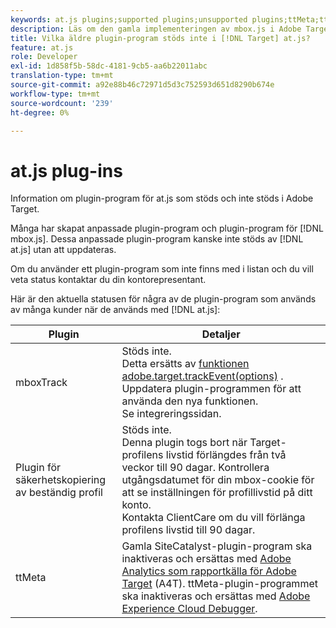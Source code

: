 ```yaml
---
keywords: at.js plugins;supported plugins;unsupported plugins;ttMeta;ttmeta;mboxTrack
description: Läs om den gamla implementeringen av mbox.js i Adobe Target. Migrera till Adobe Experience Platform Web SDK (AEP Web SDK) eller till den senaste versionen av at.js.
title: Vilka äldre plugin-program stöds inte i [!DNL Target] at.js?
feature: at.js
role: Developer
exl-id: 1d858f5b-58dc-4181-9cb5-aa6b22011abc
translation-type: tm+mt
source-git-commit: a92e88b46c72971d5d3c752593d651d8290b674e
workflow-type: tm+mt
source-wordcount: '239'
ht-degree: 0%

---
```


# at.js plug-ins

Information om plugin-program för at.js som stöds och inte stöds i Adobe Target.

Många har skapat anpassade plugin-program och plugin-program för [!DNL mbox.js]. Dessa anpassade plugin-program kanske inte stöds av [!DNL at.js] utan att uppdateras.

Om du använder ett plugin-program som inte finns med i listan och du vill veta status kontaktar du din kontorepresentant.

Här är den aktuella statusen för några av de plugin-program som används av många kunder när de används med [!DNL at.js]:

| Plugin | Detaljer |
|--- |--- |
| mboxTrack | Stöds inte.<br>Detta ersätts av  [funktionen adobe.target.trackEvent(options)](/help/c-implementing-target/c-implementing-target-for-client-side-web/adobe-target-trackevent.md) . Uppdatera plugin-programmen för att använda den nya funktionen.<br>Se  [](/help/c-implementing-target/c-implementing-target-for-client-side-web/c-how-atjs-works/target-atjs-integrations.md) integreringssidan. |
| Plugin för säkerhetskopiering av beständig profil | Stöds inte.<br>Denna plugin togs bort när Target-profilens livstid förlängdes från två veckor till 90 dagar. Kontrollera utgångsdatumet för din mbox-cookie för att se inställningen för profillivstid på ditt konto.<br>Kontakta ClientCare om du vill förlänga profilens livstid till 90 dagar. |
| ttMeta | Gamla SiteCatalyst-plugin-program ska inaktiveras och ersättas med [Adobe Analytics som rapportkälla för Adobe Target](/help/c-integrating-target-with-mac/a4t/a4t.md) (A4T). ttMeta-plugin-programmet ska inaktiveras och ersättas med [Adobe Experience Cloud Debugger](https://chrome.google.com/webstore/detail/adobe-experience-cloud-de/ocdmogmohccmeicdhlhhgepeaijenapj). |
